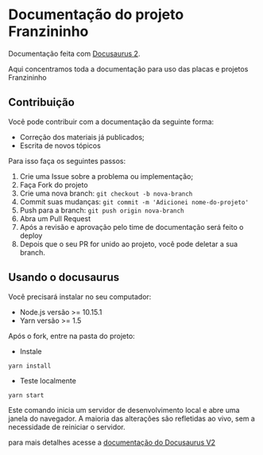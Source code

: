 # Documentação do projeto Franzininho

Documentação feita com [Docusaurus 2](https://v2.docusaurus.io/). 

Aqui concentramos toda a documentação para uso das placas e projetos Franzininho



## Contribuição

Você pode contribuir com a documentação da seguinte forma:
- Correção dos materiais já publicados;
- Escrita de novos tópicos

Para isso faça os seguintes passos:
1. Crie uma Issue sobre a problema ou implementação;
2. Faça Fork do projeto
3. Crie uma nova branch: `git checkout -b nova-branch`
4. Commit suas mudanças: `git commit -m 'Adicionei nome-do-projeto'`
5. Push para a branch: `git push origin nova-branch`
6. Abra um Pull Request
7. Após a revisão e aprovação pelo time de documentação será feito o deploy
8. Depois que o seu PR for unido ao projeto, você pode deletar a sua branch.


## Usando o docusaurus

Você precisará instalar no seu computador:
- Node.js versão >= 10.15.1
- Yarn versão >= 1.5

Após o fork, entre na pasta do projeto:

- Instale 

```console
yarn install
```

- Teste localmente

```console
yarn start
```

Este comando inicia um servidor de desenvolvimento local e abre uma janela do navegador. A maioria das alterações são refletidas ao vivo, sem a necessidade de reiniciar o servidor.



para mais detalhes acesse a [documentação do Docusaurus V2](https://v2.docusaurus.io/docs/)


